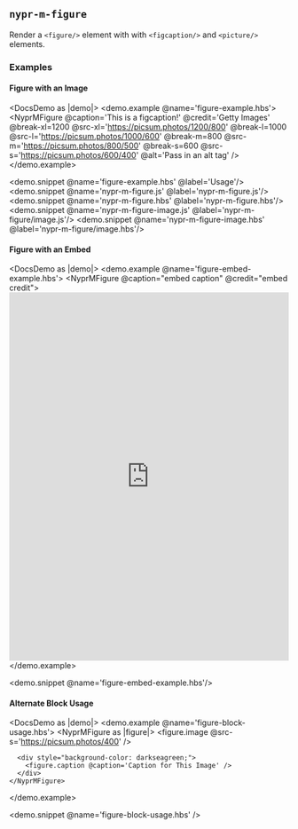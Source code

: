 ## `nypr-m-figure`

Render a `<figure/>` element with with `<figcaption/>` and `<picture/>` elements.

### Examples

#### Figure with an Image
<DocsDemo as |demo|>
  <demo.example @name='figure-example.hbs'>
    <NyprMFigure
      @caption='This is a figcaption!'
      @credit='Getty Images'
      @break-xl=1200
      @src-xl='https://picsum.photos/1200/800'
      @break-l=1000
      @src-l='https://picsum.photos/1000/600'
      @break-m=800
      @src-m='https://picsum.photos/800/500'
      @break-s=600
      @src-s='https://picsum.photos/600/400'
      @alt='Pass in an alt tag'
    />
  </demo.example>

  <demo.snippet @name='figure-example.hbs' @label='Usage'/>
  <demo.snippet @name='nypr-m-figure.js' @label='nypr-m-figure.js'/>
  <demo.snippet @name='nypr-m-figure.hbs' @label='nypr-m-figure.hbs'/>
  <demo.snippet @name='nypr-m-figure-image.js' @label='nypr-m-figure/image.js'/>
  <demo.snippet @name='nypr-m-figure-image.hbs' @label='nypr-m-figure/image.hbs'/>
</DocsDemo>

#### Figure with an Embed
<DocsDemo as |demo|>
  <demo.example @name='figure-embed-example.hbs'>
    <NyprMFigure @caption="embed caption" @credit="embed credit">
      <iframe width="100%" height="664" src="https://www.youtube.com/embed/pL-drozge8Q" frameborder="0" allow="accelerometer; autoplay; encrypted-media; gyroscope; picture-in-picture" allowfullscreen></iframe>
    </NyprMFigure>
  </demo.example>

  <demo.snippet @name='figure-embed-example.hbs'/>
</DocsDemo>

#### Alternate Block Usage
<DocsDemo as |demo|>
  <demo.example @name='figure-block-usage.hbs'>
    <NyprMFigure as |figure|>
      <figure.image @src-s='https://picsum.photos/400' />

      <div style="background-color: darkseagreen;">
        <figure.caption @caption='Caption for This Image' />
      </div>
    </NyprMFigure>
  </demo.example>

  <demo.snippet @name='figure-block-usage.hbs' />
</DocsDemo>
